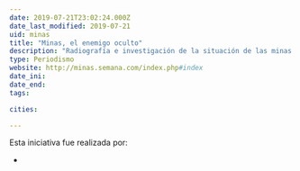 ```yaml
---
date: 2019-07-21T23:02:24.000Z
date_last_modified: 2019-07-21
uid: minas
title: "Minas, el enemigo oculto"
description: "Radiografía e investigación de la situación de las minas antipersona en Colombia y el panorama en épocas de posconflicto."
type: Periodismo
website: http://minas.semana.com/index.php#index
date_ini: 
date_end: 
tags:

cities: 

---
```


Esta iniciativa fue realizada por:

- [](/i/semana.html)
